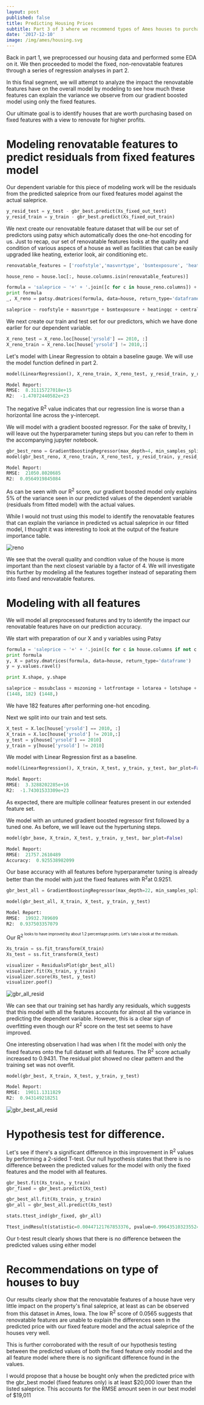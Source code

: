 ```yaml
---
layout: post
published: false
title: Predicting Housing Prices
subtitle: Part 3 of 3 where we recommend types of Ames houses to purchase for sale
date: '2017-12-10'
image: /img/ames/housing.svg
---
```

Back in part 1, we preprocessed our housing data and performed some EDA on it. We then proceeded to model the fixed, non-renovatable features through a series of regression analyses in part 2. 

In this final segment, we will attempt to analyze the impact the renovatable features have on the overall model by modeling to see how much these features can explain the variance we observe from our gradient boosted model using only the fixed features.

Our ultimate goal is to identify houses that are worth purchasing based on fixed features with a view to renovate for higher profits.

# Modeling renovatable features to predict residuals from fixed features model

Our dependent variable for this piece of modeling work will be the residuals from the predicted saleprice from our fixed features model against the actual saleprice.

```python
y_resid_test = y_test - gbr_best.predict(Xs_fixed_out_test)
y_resid_train = y_train - gbr_best.predict(Xs_fixed_out_train)
```

We next create our renovatable feature dataset that will be our set of predictors using patsy which automatically does the one-hot encoding for us. Just to recap, our set of renovatable features looks at the quality and condition of various aspecs of a house as well as facilities that can be easily upgraded like heating, exterior look, air conditioning etc.

```python
renovatable_features = ['roofstyle','masvnrtype', 'bsmtexposure', 'heatingqc', 'centralair', 'electrical', 'kitchenqual', 'garagefinish', 'paveddrive', 'exterior', 'bsmtfintype', 'overallqualcond', 'extercondqual', 'garagecondqual', 'bsmtcondqual']

house_reno = house.loc[:, house.columns.isin(renovatable_features)]

formula = 'saleprice ~ '+' + '.join([c for c in house_reno.columns]) + ' -1'
print formula
_, X_reno = patsy.dmatrices(formula, data=house, return_type='dataframe')

saleprice ~ roofstyle + masvnrtype + bsmtexposure + heatingqc + centralair + electrical + kitchenqual + garagefinish + paveddrive + exterior + bsmtfintype + overallqualcond + extercondqual + garagecondqual + bsmtcondqual -1
```

We next create our train and test set for our predictors, which we have done earlier for our dependent variable.

```python
X_reno_test = X_reno.loc[house['yrsold'] == 2010, :]
X_reno_train = X_reno.loc[house['yrsold'] != 2010,:]
```

Let's model with Linear Regression to obtain a baseline gauge. We will use the model function defined in part 2.

```python
model(LinearRegression(), X_reno_train, X_reno_test, y_resid_train, y_resid_test, bar_plot=False)

Model Report:
RMSE:  8.31115727018e+15
R2:  -1.47072440582e+23
```

The negative R<sup>2</sup> value indicates that our regression line is worse than a horizontal line across the y-intercept.

We will model with a gradient boosted regressor. For the sake of brevity, I will leave out the hyperparameter tuning steps but you can refer to them in the accompanying jupyter notebook.

```python
gbr_best_reno = GradientBoostingRegressor(max_depth=4, min_samples_split=22, min_samples_leaf = 4,max_features='sqrt', loss='huber', n_estimators=6400, subsample=0.75, learning_rate=0.001, random_state=123)
model(gbr_best_reno, X_reno_train, X_reno_test, y_resid_train, y_resid_test)

Model Report:
RMSE:  21050.8020685
R2:  0.0564919845084
```

As can be seen with our R<sup>2</sup> score, our gradient boosted model only explains 5% of the variance seen in our predicted values of the dependent variable (residuals from fitted model) with the actual values.

While I would not trust using this model to identify the renovatable features that can explain the variance in predicted vs actual saleprice in our fitted model, I thought it was interesting to look at the output of the feature importance table.

![reno](/img/ames/reno.png)

We see that the overall quality and condtion value of the house is more important than the next closest variable by a factor of 4. We will investigate this further by modeling all the features together instead of separating them into fixed and renovatable features.

# Modeling with all features

We will model all preprocessed features and try to identify the impact our renovatable features have on our prediction accuracy.

We start with preparation of our X and y variables using Patsy

```python
formula = 'saleprice ~ '+' + '.join([c for c in house.columns if not c == 'saleprice' if not c=='saletype' if not c=='salecondition']) + ' -1'
print formula
y, X = patsy.dmatrices(formula, data=house, return_type='dataframe')
y = y.values.ravel()

print X.shape, y.shape

saleprice ~ mssubclass + mszoning + lotfrontage + lotarea + lotshape + lotconfig + neighborhood + bldgtype + housestyle + roofstyle + masvnrtype + masvnrarea + foundation + bsmtexposure + bsmtunfsf + heatingqc + centralair + electrical + grlivarea + bedroomabvgr + kitchenqual + fireplaces + garagetype + garagefinish + garagearea + paveddrive + yrsold + garageage + furnishage + condition + exterior + bsmtfinsf + porch + bath + bsmtfintype + overallqualcond + extercondqual + garagecondqual + bsmtcondqual + mosold_sin + mosold_cos -1
(1448, 182) (1448,)
```

We have 182 features after performing one-hot encoding.

Next we split into our train and test sets.

```python
X_test = X.loc[house['yrsold'] == 2010, :]
X_train = X.loc[house['yrsold'] != 2010,:]
y_test = y[house['yrsold'] == 2010]
y_train = y[house['yrsold'] != 2010]
```

We model with Linear Regression first as a baseline.

```python
model(LinearRegression(), X_train, X_test, y_train, y_test, bar_plot=False)

Model Report:
RMSE:  3.3288202285e+16
R2:  -1.74301533309e+23
```

As expected, there are multiple collinear features present in our extended feature set.

We model with an untuned gradient boosted regressor first followed by a tuned one. As before, we will leave out the hypertuning steps.

```python
model(gbr_base, X_train, X_test, y_train, y_test, bar_plot=False)

Model Report:
RMSE:  21757.2610489
Accuracy:  0.925538982099
```

Our base accuracy with all features before hyperparameter tuning is already better than the model with just the fixed features with R<sup>2</sup>at 0.9251.

```python
gbr_best_all = GradientBoostingRegressor(max_depth=22, min_samples_split=24, min_samples_leaf = 3,max_features='sqrt', n_estimators=25600, subsample=0.85, learning_rate=0.001, random_state=123)

model(gbr_best_all, X_train, X_test, y_train, y_test)

Model Report:
RMSE:  19932.789609
R2:  0.937503357079
```

Our R<sup>2<sup> looks to have improved by about 1.2 percentage points. Let's take a look at the residuals.
  
```python
Xs_train = ss.fit_transform(X_train)
Xs_test = ss.fit_transform(X_test)

visualizer = ResidualsPlot(gbr_best_all)
visualizer.fit(Xs_train, y_train)
visualizer.score(Xs_test, y_test)
visualizer.poof()
```
![gbr_all_resid](/img/ames/gbr_all_resid.png)

We can see that our training set has hardly any residuals, which suggests that this model with all the features accounts for almost all the variance in predicting the dependent variable. However, this is a clear sign of overfitting even though our R<sup>2</sup> score on the test set seems to have improved.

One interesting observation I had was when I fit the model with only the fixed features onto the full dataset with all features. The R<sup>2</sup> score actually increased to 0.9431. The residual plot showed no clear pattern and the training set was not overfit.
```python
model(gbr_best, X_train, X_test, y_train, y_test)

Model Report:
RMSE:  19011.1311829
R2:  0.943149218251
```
![gbr_best_all_resid](/img/ames/gbr_best_all_resid.png)

# Hypothesis test for difference.

Let's see if there's a significant difference in this improvement in R<sup>2</sup> values by performing a 2-sided T-test. Our null hypothesis states that there is no difference between the predicted values for the model with only the fixed features and the model with all features.

```python
gbr_best.fit(Xs_train, y_train)
gbr_fixed = gbr_best.predict(Xs_test)

gbr_best_all.fit(Xs_train, y_train)
gbr_all = gbr_best_all.predict(Xs_test)

stats.ttest_ind(gbr_fixed, gbr_all)

Ttest_indResult(statistic=0.00447121767853376, pvalue=0.99643510323552464)
```

Our t-test result clearly shows that there is no difference between the predicted values using either model

# Recommendations on type of houses to buy

Our results clearly show that the renovatable features of a house have very little impact on the property's final saleprice, at least as can be observed from this dataset in Ames, Iowa. The low R<sup>2</sup> score of 0.0565 suggests that renovatable features are unable to explain the differences seen in the predicted price with our fixed feature model and the actual saleprice of the houses very well.

This is further corroborated with the result of our hypothesis testing between the predicted values of both the fixed feature only model and the all feature model where there is no significant difference found in the values.

I would propose that a house be bought only when the predicted price with the gbr_best model (fixed features only) is at least $20,000 lower than the listed saleprice. This accounts for the RMSE amount seen in our best model of $19,011




